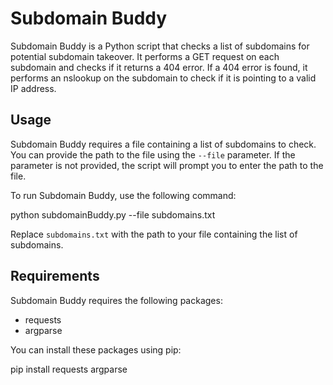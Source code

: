 # Subdomain Buddy

Subdomain Buddy is a Python script that checks a list of subdomains for potential subdomain takeover. It performs a GET request on each subdomain and checks if it returns a 404 error. If a 404 error is found, it performs an nslookup on the subdomain to check if it is pointing to a valid IP address. 

## Usage

Subdomain Buddy requires a file containing a list of subdomains to check. You can provide the path to the file using the `--file` parameter. If the parameter is not provided, the script will prompt you to enter the path to the file.

To run Subdomain Buddy, use the following command:

python subdomainBuddy.py --file subdomains.txt


Replace `subdomains.txt` with the path to your file containing the list of subdomains.

## Requirements

Subdomain Buddy requires the following packages:

- requests
- argparse

You can install these packages using pip:

pip install requests argparse
